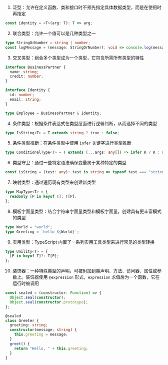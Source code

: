 1. 泛型：允许在定义函数、类和接口时不预先指定具体数据类型，而是在使用时再指定

```TypeScript
const identity = <T>(arg: T): T => arg;
```

2. 联合类型：允许一个值可以是几种类型之一

```TypeScript
type StringOrNumber = string | number;
const logMessage = (message: StringOrNumber): void => console.log(message);
```

3. 交叉类型：组合多个类型成为一个类型，它包含所需所有类型的特性

```TypeScript
interface BusinessPartner {
  name: string;
  credit: number;
}

interface Identity {
  id: number;
  email: string;
}

type Employee = BusinessPartner & Identity;
```

4. 条件类型：根据条件表达式在类型层面进行逻辑判断，从而选择不同的类型

```TypeScript
type IsString<T> = T extends string ? true : false;
```

5. 条件类型推断：在条件类型中使用 `infer` 关键字进行类型推断

```TypeScript
type ConditionalType<T> = T extends (...args: any[]) => infer R ? R : any;
```

6. 类型守卫：通过一些特定语法确保变量属于某种特定的类型

```TypeScript
const isString = (test: any): test is string => typeof test === "string";
```

7. 映射类型：通过遍历现有类型来创建新类型

```TypeScript
type MapType<T> = {
  readonly [P in keyof T]: T[P];
};
```

8. 模板字面量类型：结合字符串字面量类型和模板字面量，创建具有更丰富模式的类型

```TypeScript
type World = "world";
type Greeting = `hello ${World}`;
```

9. 实用类型：TypeScript 内置了一系列实用工具类型来进行常见的类型转换

```TypeScript
type Unility<T> = {
  [P in keyof T]?: T[P];
};
```

10. 装饰器：一种特殊类型的声明，可被附加到类声明、方法、访问器、属性或参数上。装饰器使用 `@expression` 形式，`expression` 求值后为一个函数，它在运行时被调用

```TypeScript
const sealed = (constructor: Function) => {
  Object.seal(constructor);
  Object.seal(constructor.prototype);
};

@sealed
class Greeter {
  greeting: string;
  constructor(message: string) {
    this.greeting = message;
  }
  greet() {
    return "Hello, " + this.greeting;
  }
}
```
